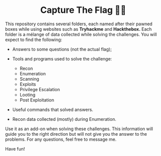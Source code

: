 <h1 align="center"> Capture The Flag 🏴‍☠️ </h1>

<p>This repository contains several folders, each named after their pawned boxes while using websites such as <strong>Tryhackme</strong> and <strong>Hackthebox.</strong> 
  Each folder is a mélange of data collected while solving the challenges.
You will expect to find the following:</p>

* Answers to some questions (not the actual flag);

* Tools and programs used to solve the challenge: 
    * Recon
    * Enumeration
    * Scanning
    * Exploits
    * Privilege Escalation
    * Looting
    * Post Exploitation

* Useful commands that solved answers.

* Recon data collected (mostly) during Enumeration.

<p>Use it as an add-on when solving these challenges. This information will guide you to the right direction but will not give you the answer to the problems. 
For any questions, feel free to message me. 

Have fun! </p>
